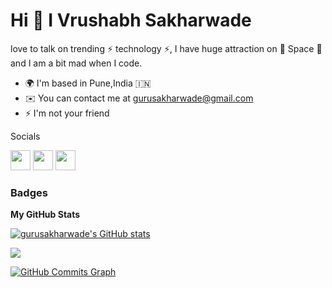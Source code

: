 Hi 👋 I Vrushabh Sakharwade
====================================

love to talk on trending ⚡ technology ⚡, I have huge attraction on 🔭 Space 🔭 and I am a bit mad when I code.

*   🌍  I'm based in Pune,India 🇮🇳
*   ✉️  You can contact me at [gurusakharwade@gmail.com](mailto:gurusakharwade@gmail.com)
*   ⚡  I'm not your friend
                    

Socials
                  
<p align="left"> <a href="https://www.github.com/gurusakharwade" target="_blank" rel="noreferrer"><img src="https://raw.githubusercontent.com/danielcranney/readme-generator/main/public/icons/socials/github.svg" width="32" height="32" /></a> <a href="https://www.linkedin.com/in/vrushabh-sakharwade" target="_blank" rel="noreferrer"><img src="https://raw.githubusercontent.com/danielcranney/readme-generator/main/public/icons/socials/linkedin.svg" width="32" height="32" /></a> <a href="https://www.twitter.com/SakharwadeGuru" target="_blank" rel="noreferrer"><img src="https://raw.githubusercontent.com/danielcranney/readme-generator/main/public/icons/socials/twitter.svg" width="32" height="32" /></a></p>

### Badges

<b>My GitHub Stats</b>

<a href="http://www.github.com/gurusakharwade"><img src="https://github-readme-stats.vercel.app/api?username=gurusakharwade&show_icons=true&hide=stars,prs,issues,contribs&count_private=true&title_color=0891b2&text_color=ffffff&icon_color=0891b2&bg_color=1c1917&hide_border=true&show_icons=true" alt="gurusakharwade's GitHub stats" /></a>

<a href="http://www.github.com/gurusakharwade"><img src="https://github-readme-streak-stats.herokuapp.com/?user=gurusakharwade&stroke=ffffff&background=1c1917&ring=0891b2&fire=0891b2&currStreakNum=ffffff&currStreakLabel=0891b2&sideNums=ffffff&sideLabels=ffffff&dates=ffffff&hide_border=true" /></a>

<a href="http://www.github.com/gurusakharwade"><img src="https://activity-graph.herokuapp.com/graph?username=gurusakharwade&bg_color=1c1917&color=ffffff&line=0891b2&point=ffffff&area_color=1c1917&area=true&hide_border=true&custom_title=GitHub%20Commits%20Graph" alt="GitHub Commits Graph" /></a>


